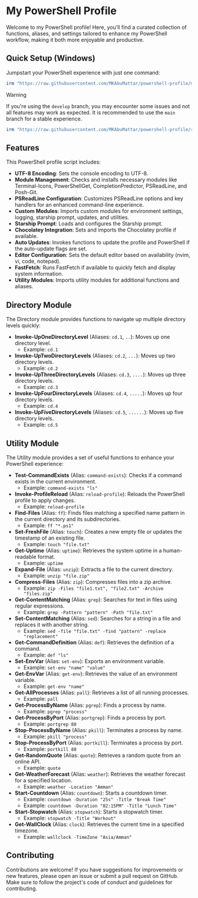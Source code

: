 # My PowerShell Profile

Welcome to my PowerShell profile! Here, you'll find a curated collection of functions, aliases, and settings tailored to enhance my PowerShell workflow, making it both more enjoyable and productive.

## Quick Setup (Windows)

Jumpstart your PowerShell experience with just one command:

```powershell
irm "https://raw.githubusercontent.com/MKAbuMattar/powershell-profile/main/setup.ps1" | iex
```

> [!WARNING]
> If you're using the `develop` branch, you may encounter some issues and not all features may work as expected. It is recommended to use the `main` branch for a stable experience.

```powershell
irm "https://raw.githubusercontent.com/MKAbuMattar/powershell-profile/refs/heads/develop/setup.ps1" | iex
```

## Features

This PowerShell profile script includes:

- **UTF-8 Encoding**: Sets the console encoding to UTF-8.
- **Module Management**: Checks and installs necessary modules like Terminal-Icons, PowerShellGet, CompletionPredictor, PSReadLine, and Posh-Git.
- **PSReadLine Configuration**: Customizes PSReadLine options and key handlers for an enhanced command-line experience.
- **Custom Modules**: Imports custom modules for environment settings, logging, starship prompt, updates, and utilities.
- **Starship Prompt**: Loads and configures the Starship prompt.
- **Chocolatey Integration**: Sets and imports the Chocolatey profile if available.
- **Auto Updates**: Invokes functions to update the profile and PowerShell if the auto-update flags are set.
- **Editor Configuration**: Sets the default editor based on availability (nvim, vi, code, notepad).
- **FastFetch**: Runs FastFetch if available to quickly fetch and display system information.
- **Utility Modules**: Imports utility modules for additional functions and aliases.

## Directory Module

The Directory module provides functions to navigate up multiple directory levels quickly:

- **Invoke-UpOneDirectoryLevel** (Aliases: `cd.1`, `..`): Moves up one directory level.
  - Example: `cd.1`
- **Invoke-UpTwoDirectoryLevels** (Aliases: `cd.2`, `...`): Moves up two directory levels.
  - Example: `cd.2`
- **Invoke-UpThreeDirectoryLevels** (Aliases: `cd.3`, `....`): Moves up three directory levels.
  - Example: `cd.3`
- **Invoke-UpFourDirectoryLevels** (Aliases: `cd.4`, `.....`): Moves up four directory levels.
  - Example: `cd.4`
- **Invoke-UpFiveDirectoryLevels** (Aliases: `cd.5`, `......`): Moves up five directory levels.
  - Example: `cd.5`

## Utility Module

The Utility module provides a set of useful functions to enhance your PowerShell experience:

- **Test-CommandExists** (Alias: `command-exists`): Checks if a command exists in the current environment.
  - Example: `command-exists "ls"`
- **Invoke-ProfileReload** (Alias: `reload-profile`): Reloads the PowerShell profile to apply changes.
  - Example: `reload-profile`
- **Find-Files** (Alias: `ff`): Finds files matching a specified name pattern in the current directory and its subdirectories.
  - Example: `ff "*.ps1"`
- **Set-FreshFile** (Alias: `touch`): Creates a new empty file or updates the timestamp of an existing file.
  - Example: `touch "file.txt"`
- **Get-Uptime** (Alias: `uptime`): Retrieves the system uptime in a human-readable format.
  - Example: `uptime`
- **Expand-File** (Alias: `unzip`): Extracts a file to the current directory.
  - Example: `unzip "file.zip"`
- **Compress-Files** (Alias: `zip`): Compresses files into a zip archive.
  - Example: `zip -Files "file1.txt", "file2.txt" -Archive "files.zip"`
- **Get-ContentMatching** (Alias: `grep`): Searches for text in files using regular expressions.
  - Example: `grep -Pattern "pattern" -Path "file.txt"`
- **Set-ContentMatching** (Alias: `sed`): Searches for a string in a file and replaces it with another string.
  - Example: `sed -file "file.txt" -find "pattern" -replace "replacement"`
- **Get-CommandDefinition** (Alias: `def`): Retrieves the definition of a command.
  - Example: `def "ls"`
- **Set-EnvVar** (Alias: `set-env`): Exports an environment variable.
  - Example: `set-env "name" "value"`
- **Get-EnvVar** (Alias: `get-env`): Retrieves the value of an environment variable.
  - Example: `get-env "name"`
- **Get-AllProcesses** (Alias: `pall`): Retrieves a list of all running processes.
  - Example: `pall`
- **Get-ProcessByName** (Alias: `pgrep`): Finds a process by name.
  - Example: `pgrep "process"`
- **Get-ProcessByPort** (Alias: `portgrep`): Finds a process by port.
  - Example: `portgrep 80`
- **Stop-ProcessByName** (Alias: `pkill`): Terminates a process by name.
  - Example: `pkill "process"`
- **Stop-ProcessByPort** (Alias: `portkill`): Terminates a process by port.
  - Example: `portkill 80`
- **Get-RandomQuote** (Alias: `quote`): Retrieves a random quote from an online API.
  - Example: `quote`
- **Get-WeatherForecast** (Alias: `weather`): Retrieves the weather forecast for a specified location.
  - Example: `weather -Location "Amman"`
- **Start-Countdown** (Alias: `countdown`): Starts a countdown timer.
  - Example: `countdown -Duration "25s" -Title "Break Time"`
  - Example: `countdown -Duration "02:15PM" -Title "Lunch Time"`
- **Start-Stopwatch** (Alias: `stopwatch`): Starts a stopwatch timer.
  - Example: `stopwatch -Title "Workout"`
- **Get-WallClock** (Alias: `clock`): Retrieves the current time in a specified timezone.
  - Example: `wallclock -TimeZone "Asia/Amman"`

## Contributing

Contributions are welcome! If you have suggestions for improvements or new features, please open an issue or submit a pull request on GitHub. Make sure to follow the project's code of conduct and guidelines for contributing.

